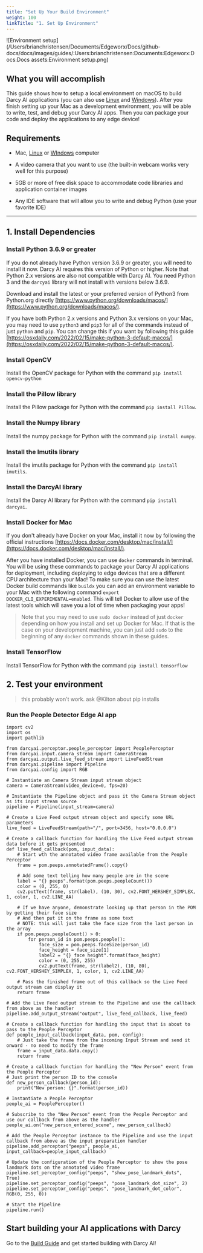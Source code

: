 ```yaml
---
title: "Set Up Your Build Environment"
weight: 100
linkTitle: "1. Set Up Environment"
---
```

![Environment setup](/Users/brianchristensen/Documents/Edgeworx/Docs/github-docs/docs/images/guides/:Users:brianchristensen:Documents:Edgeworx:Docs:Docs assets:Environment setup.png)

## What you will accomplish

This guide shows how to setup a local environment on macOS to build Darcy AI applications (you can also use [Linux]() and [Windows]()). After you finish setting up your Mac as a development environment, you will be able to write, test, and debug your Darcy AI apps. Then you can package your code and deploy the applications to any edge device!

## Requirements

* Mac, [Linux]() or [WIndows]() computer

* A video camera that you want to use (the built-in webcam works very well for this purpose)

* 5GB or more of free disk space to accommodate code libraries and application container images

* Any IDE software that will allow you to write and debug Python (use your favorite IDE)

-----

## 1. Install Dependencies
### Install Python 3.6.9 or greater

If you do not already have Python version 3.6.9 or greater, you will need to install it now. Darcy AI requires this version of Python or higher. Note that Python 2.x versions are also not compatible with Darcy AI. You need Python 3 and the `darcyai` library will not install with versions below 3.6.9.

Download and install the latest or your preferred version of Python3 from Python.org directly [https://www.python.org/downloads/macos/](https://www.python.org/downloads/macos/).

If you have both Python 2.x versions and Python 3.x versions on your Mac, you may need to use `python3` and `pip3` for all of the commands instead of just `python` and `pip`. You can change this if you want by following this guide [https://osxdaily.com/2022/02/15/make-python-3-default-macos/](https://osxdaily.com/2022/02/15/make-python-3-default-macos/).

### Install OpenCV

Install the OpenCV package for Python with the command `pip install opencv-python`

### Install the Pillow library

Install the Pillow package for Python with the command `pip install Pillow`.

### Install the Numpy library

Install the numpy package for Python with the command `pip install numpy`.

### Install the Imutils library

Install the imutils package for Python with the command `pip install imutils`.

### Install the DarcyAI library

Install the Darcy AI library for Python with the command `pip install darcyai`.

### Install Docker for Mac

If you don't already have Docker on your Mac, install it now by following the official instructions [https://docs.docker.com/desktop/mac/install/](https://docs.docker.com/desktop/mac/install/).

After you have installed Docker, you can use `docker` commands in terminal. You will be using these commands to package your Darcy AI applications for deployment, including deploying to edge devices that are a different CPU architecture than your Mac! To make sure you can use the latest Docker build commands like `buildx` you can add an environment variable to your Mac with the following command `export DOCKER_CLI_EXPERIMENTAL=enabled`. This will tell Docker to allow use of the latest tools which will save you a lot of time when packaging your apps!

> Note that you may need to use `sudo docker` instead of just `docker` depending on how you install and set up Docker for Mac. If that is the case on your development machine, you can just add `sudo` to the beginning of any `docker` commands shown in these guides.

### Install TensorFlow

Install TensorFlow for Python with the command `pip install tensorflow`

## 2. Test your environment

> this probably won't work. ask @Kilton about pip installs

### Run the People Detector Edge AI app

```
import cv2
import os
import pathlib

from darcyai.perceptor.people_perceptor import PeoplePerceptor
from darcyai.input.camera_stream import CameraStream
from darcyai.output.live_feed_stream import LiveFeedStream
from darcyai.pipeline import Pipeline
from darcyai.config import RGB

# Instantiate an Camera Stream input stream object
camera = CameraStream(video_device=0, fps=20)

# Instantiate the Pipeline object and pass it the Camera Stream object as its input stream source
pipeline = Pipeline(input_stream=camera)

# Create a Live Feed output stream object and specify some URL parameters
live_feed = LiveFeedStream(path="/", port=3456, host="0.0.0.0")

# Create a callback function for handling the Live Feed output stream data before it gets presented
def live_feed_callback(pom, input_data):
    # Start wth the annotated video frame available from the People Perceptor
    frame = pom.peeps.annotatedFrame().copy()

    # Add some text telling how many people are in the scene
    label = "{} peeps".format(pom.peeps.peopleCount())
    color = (0, 255, 0)
    cv2.putText(frame, str(label), (10, 30), cv2.FONT_HERSHEY_SIMPLEX, 1, color, 1, cv2.LINE_AA)

    # If we have anyone, demonstrate looking up that person in the POM by getting their face size
    # And then put it on the frame as some text
    # NOTE: this will just take the face size from the last person in the array
    if pom.peeps.peopleCount() > 0:
        for person_id in pom.peeps.people():
            face_size = pom.peeps.faceSize(person_id)
            face_height = face_size[1]
            label2 = "{} face height".format(face_height)
            color = (0, 255, 255)
            cv2.putText(frame, str(label2), (10, 80), cv2.FONT_HERSHEY_SIMPLEX, 1, color, 1, cv2.LINE_AA)

    # Pass the finished frame out of this callback so the Live Feed output stream can display it
    return frame

# Add the Live Feed output stream to the Pipeline and use the callback from above as the handler
pipeline.add_output_stream("output", live_feed_callback, live_feed)

# Create a callback function for handling the input that is about to pass to the People Perceptor
def people_input_callback(input_data, pom, config):
    # Just take the frame from the incoming Input Stream and send it onward - no need to modify the frame
    frame = input_data.data.copy()
    return frame

# Create a callback function for handling the "New Person" event from the People Perceptor
# Just print the person ID to the console
def new_person_callback(person_id):
    print("New person: {}".format(person_id))

# Instantiate a People Perceptor
people_ai = PeoplePerceptor()

# Subscribe to the "New Person" event from the People Perceptor and use our callback from above as the handler
people_ai.on("new_person_entered_scene", new_person_callback)

# Add the People Perceptor instance to the Pipeline and use the input callback from above as the input preparation handler
pipeline.add_perceptor("peeps", people_ai, input_callback=people_input_callback)

# Update the configuration of the People Perceptor to show the pose landmark dots on the annotated video frame
pipeline.set_perceptor_config("peeps", "show_pose_landmark_dots", True)
pipeline.set_perceptor_config("peeps", "pose_landmark_dot_size", 2)
pipeline.set_perceptor_config("peeps", "pose_landmark_dot_color", RGB(0, 255, 0))

# Start the Pipeline
pipeline.run()
```

## Start building your AI applications with Darcy

Go to the [Build Guide](./BUILD.md) and get started building with Darcy AI!
